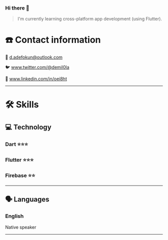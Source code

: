 ### Hi there 👋

> I'm currently learning cross-platform app development (using Flutter).

# ☎️ Contact information

📧 d.adefokun@outlook.com

🐦 www.twitter.com/@demil0la

🔗 www.linkedin.com/in/oei8ht

<!-- ---

# **👩🏻‍💻** Work experience

## Title

***Company**, Location – (Dates)*

Your description here -->

---

# 🛠 Skills

## 💻 Technology

### Dart ⭐️⭐️⭐️

### Flutter ⭐️⭐️⭐️

### Firebase ⭐️⭐️

---

## 🗣 Languages

### English 

Native speaker


---
<!--
# 📚 Education

## **MD in Medicine**

*2020*

NMU - Kyiv

-->
<!--
**oei8ht/oei8ht** is a ✨ _special_ ✨ repository because its `README.md` (this file) appears on your GitHub profile.

Here are some ideas to get you started:

- 🔭 I’m currently working on ...
- 🌱 I’m currently learning ...
- 👯 I’m looking to collaborate on ...
- 🤔 I’m looking for help with ...
- 💬 Ask me about ...
- 📫 How to reach me: ...
- 😄 Pronouns: ...
- ⚡ Fun fact: ...
-->
